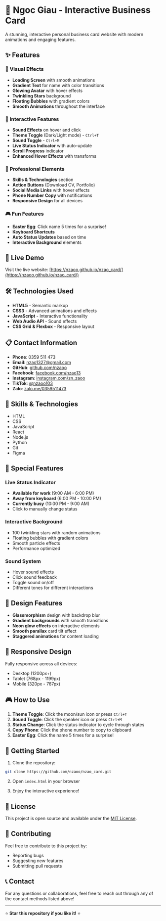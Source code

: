# 🌟 Ngoc Giau - Interactive Business Card

A stunning, interactive personal business card website with modern animations and engaging features.

## ✨ Features

### 🎨 **Visual Effects**

- **Loading Screen** with smooth animations
- **Gradient Text** for name with color transitions
- **Glowing Avatar** with hover effects
- **Twinkling Stars** background
- **Floating Bubbles** with gradient colors
- **Smooth Animations** throughout the interface

### 🎵 **Interactive Features**

- **Sound Effects** on hover and click
- **Theme Toggle** (Dark/Light mode) - `Ctrl+T`
- **Sound Toggle** - `Ctrl+M`
- **Live Status Indicator** with auto-update
- **Scroll Progress** indicator
- **Enhanced Hover Effects** with transforms

### 📱 **Professional Elements**

- **Skills & Technologies** section
- **Action Buttons** (Download CV, Portfolio)
- **Social Media Links** with hover effects
- **Phone Number Copy** with notifications
- **Responsive Design** for all devices

### 🎮 **Fun Features**

- **Easter Egg**: Click name 5 times for a surprise!
- **Keyboard Shortcuts**
- **Auto Status Updates** based on time
- **Interactive Background** elements

## 🚀 Live Demo

Visit the live website: [https://nzaoo.github.io/nzao_card/](https://nzaoo.github.io/nzao_card/)

## 🛠️ Technologies Used

- **HTML5** - Semantic markup
- **CSS3** - Advanced animations and effects
- **JavaScript** - Interactive functionality
- **Web Audio API** - Sound effects
- **CSS Grid & Flexbox** - Responsive layout

## 📋 Contact Information

- **Phone**: 0359 511 473 
- **Email**: nzao1327@gmail.com
- **GitHub**: [github.com/nzaoo](https://github.com/nzaoo)
- **Facebook**: [facebook.com/nzao13](https://www.facebook.com/nzao13)
- **Instagram**: [instagram.com/zn_zaoo](https://www.instagram.com/zn_zaoo/)
- **TikTok**: [@nzaoo103](https://www.tiktok.com/@nzaoo103)
- **Zalo**: [zalo.me/0359511473](https://zalo.me/0359511473)

## 🎯 Skills & Technologies

- HTML
- CSS
- JavaScript
- React
- Node.js
- Python
- Git
- Figma

## 🌟 Special Features

### Live Status Indicator

- **Available for work** (9:00 AM - 6:00 PM)
- **Away from keyboard** (6:00 PM - 10:00 PM)
- **Currently busy** (10:00 PM - 9:00 AM)
- Click to manually change status

### Interactive Background

- 100 twinkling stars with random animations
- Floating bubbles with gradient colors
- Smooth particle effects
- Performance optimized

### Sound System

- Hover sound effects
- Click sound feedback
- Toggle sound on/off
- Different tones for different interactions

## 🎨 Design Features

- **Glassmorphism** design with backdrop blur
- **Gradient backgrounds** with smooth transitions
- **Neon glow effects** on interactive elements
- **Smooth parallax** card tilt effect
- **Staggered animations** for content loading

## 📱 Responsive Design

Fully responsive across all devices:

- Desktop (1200px+)
- Tablet (768px - 1199px)
- Mobile (320px - 767px)

## 🎮 How to Use

1. **Theme Toggle**: Click the moon/sun icon or press `Ctrl+T`
2. **Sound Toggle**: Click the speaker icon or press `Ctrl+M`
3. **Status Change**: Click the status indicator to cycle through states
4. **Copy Phone**: Click the phone number to copy to clipboard
5. **Easter Egg**: Click the name 5 times for a surprise!

## 🚀 Getting Started

1. Clone the repository:

```bash
git clone https://github.com/nzaoo/nzao_card.git
```

2. Open `index.html` in your browser

3. Enjoy the interactive experience!

## 📄 License

This project is open source and available under the [MIT License](LICENSE).

## 🤝 Contributing

Feel free to contribute to this project by:

- Reporting bugs
- Suggesting new features
- Submitting pull requests

## 📞 Contact

For any questions or collaborations, feel free to reach out through any of the contact methods listed above!

---

⭐ **Star this repository if you like it!** ⭐
